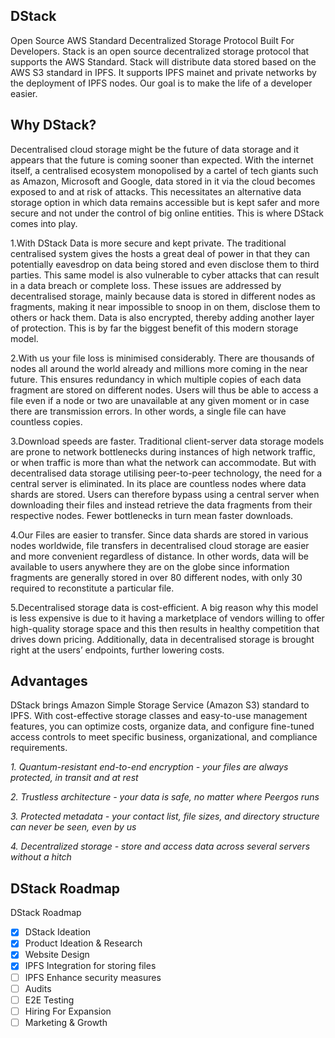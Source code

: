 ## DStack
Open Source AWS Standard Decentralized Storage Protocol Built For Developers.
Stack is an open source decentralized storage protocol that supports the AWS Standard. Stack will distribute data stored based on the AWS S3 standard in IPFS. It supports IPFS mainet and private networks by the deployment of IPFS nodes. Our goal is to make the life of a developer easier.

## Why DStack?
Decentralised cloud storage might be the future of data storage and it appears that the future is coming sooner than expected. With the internet itself, a centralised ecosystem monopolised by a cartel of tech giants such as Amazon, Microsoft and Google, data stored in it via the cloud becomes exposed to and at risk of attacks. This necessitates an alternative data storage option in which data remains accessible but is kept safer and more secure and not under the control of big online entities. This is where DStack comes into play.

1.With DStack Data is more secure and kept private. The traditional centralised system gives the hosts a great deal of power in that they can potentially eavesdrop on data being stored and even disclose them to third parties. This same model is also vulnerable to cyber attacks that can result in a data breach or complete loss. These issues are addressed by decentralised storage, mainly because data is stored in different nodes as fragments, making it near impossible to snoop in on them, disclose them to others or hack them. Data is also encrypted, thereby adding another layer of protection. This is by far the biggest benefit of this modern storage model.

2.With us your file loss is minimised considerably. There are thousands of nodes all around the world already and millions more coming in the near future. This ensures redundancy in which multiple copies of each data fragment are stored on different nodes. Users will thus be able to access a file even if a node or two are unavailable at any given moment or in case there are transmission errors. In other words, a single file can have countless copies.

3.Download speeds are faster. Traditional client-server data storage models are prone to network bottlenecks during instances of high network traffic, or when traffic is more than what the network can accommodate. But with decentralised data storage utilising peer-to-peer technology, the need for a central server is eliminated. In its place are countless nodes where data shards are stored. Users can therefore bypass using a central server when downloading their files and instead retrieve the data fragments from their respective nodes. Fewer bottlenecks in turn mean faster downloads.

4.Our Files are easier to transfer. Since data shards are stored in various nodes worldwide, file transfers in decentralised cloud storage are easier and more convenient regardless of distance. In other words, data will be available to users anywhere they are on the globe since information fragments are generally stored in over 80 different nodes, with only 30 required to reconstitute a particular file.

5.Decentralised storage data is cost-efficient. A big reason why this model is less expensive is due to it having a marketplace of vendors willing to offer high-quality storage space and this then results in healthy competition that drives down pricing. Additionally, data in decentralised storage is brought right at the users’ endpoints, further lowering costs.

## Advantages
DStack brings Amazon Simple Storage Service (Amazon S3) standard to IPFS. With cost-effective storage classes and easy-to-use management features, you can optimize costs, organize data, and configure fine-tuned access controls to meet specific business, organizational, and compliance requirements.

*1. Quantum-resistant end-to-end encryption - your files are always protected, in transit and at rest*

*2. Trustless architecture - your data is safe, no matter where Peergos runs*

*3. Protected metadata - your contact list, file sizes, and directory structure can never be seen, even by us*
 
*4. Decentralized storage - store and access data across several servers without a hitch*


## DStack Roadmap

DStack Roadmap
- [x] DStack Ideation
- [x] Product Ideation & Research
- [x] Website Design
- [x] IPFS Integration for storing files
- [ ] IPFS Enhance security measures
- [ ] Audits
- [ ] E2E Testing
- [ ] Hiring For Expansion
- [ ] Marketing & Growth 
